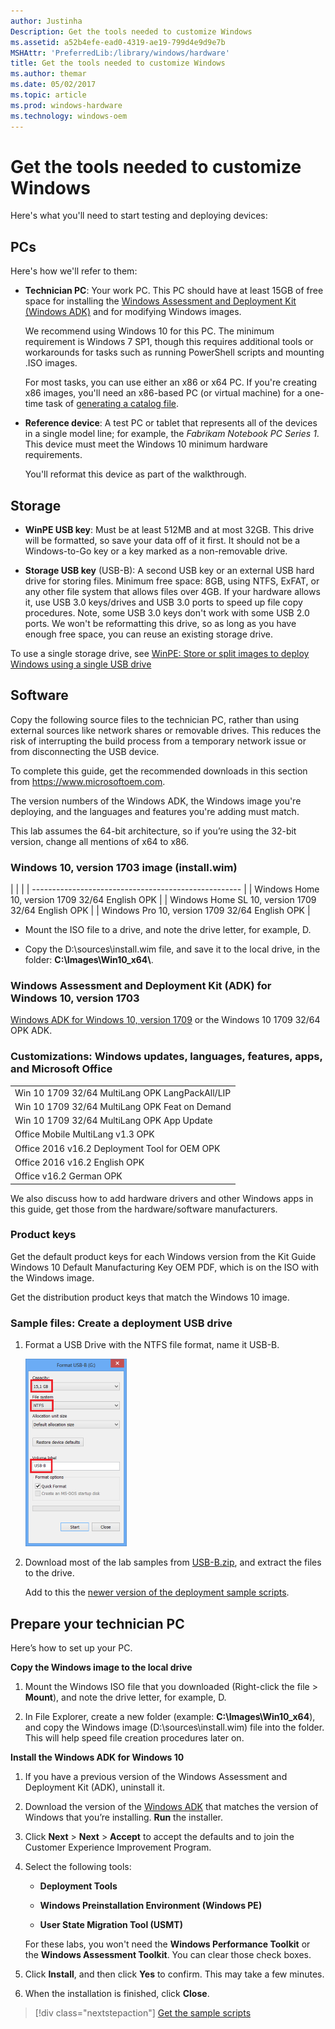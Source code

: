 ```yaml
---
author: Justinha
Description: Get the tools needed to customize Windows
ms.assetid: a52b4efe-ead0-4319-ae19-799d4e9d9e7b
MSHAttr: 'PreferredLib:/library/windows/hardware'
title: Get the tools needed to customize Windows
ms.author: themar
ms.date: 05/02/2017
ms.topic: article
ms.prod: windows-hardware
ms.technology: windows-oem
---
```


# Get the tools needed to customize Windows


Here's what you'll need to start testing and deploying devices:

## <span id="pc"></span><span id="PC"></span>PCs


Here's how we'll refer to them:

-   **Technician PC**: Your work PC. This PC should have at least 15GB of free space for installing the [Windows Assessment and Deployment Kit (Windows ADK)](http://go.microsoft.com/fwlink/?LinkId=526803) and for modifying Windows images. 

    We recommend using Windows 10 for this PC. The minimum requirement is Windows 7 SP1, though this requires additional tools or workarounds for tasks such as running PowerShell scripts and mounting .ISO images.

    For most tasks, you can use either an x86 or x64 PC. If you're creating x86 images, you'll need an x86-based PC (or virtual machine) for a one-time task of [generating a catalog file](update-windows-settings-and-scripts-create-your-own-answer-file-sxs.md).

-   **Reference device**: A test PC or tablet that represents all of the devices in a single model line; for example, the *Fabrikam Notebook PC Series 1*. This device must meet the Windows 10 minimum hardware requirements.

    You'll reformat this device as part of the walkthrough.

## <span id="hw"></span><span id="HW"></span>Storage

-   **WinPE USB key**: Must be at least 512MB and at most 32GB. This drive will be formatted, so save your data off of it first. It should not be a Windows-to-Go key or a key marked as a non-removable drive.

-   **Storage USB key** (USB-B): A second USB key or an external USB hard drive for storing files. Minimum free space: 8GB, using NTFS, ExFAT, or any other file system that allows files over 4GB.  If your hardware allows it, use USB 3.0 keys/drives and USB 3.0 ports to speed up file copy procedures. Note, some USB 3.0 keys don't work with some USB 2.0 ports. We won't be reformatting this drive, so as long as you have enough free space, you can reuse an existing storage drive.

To use a single storage drive, see [WinPE: Store or split images to deploy Windows using a single USB drive](winpe--use-a-single-usb-key-for-winpe-and-a-wim-file---wim.md) 

## <span id="sw"></span><span id="SW"></span>Software

Copy the following source files to the technician PC, rather than using external sources like network shares or removable drives. This reduces the risk of interrupting the build process from a temporary network issue or from disconnecting the USB device.

To complete this guide, get the recommended downloads in this section from <https://www.microsoftoem.com>. 

The version numbers of the Windows ADK, the Windows image you're deploying, and the languages and features you're adding must match.

This lab assumes the 64-bit architecture, so if you’re using the 32-bit version, change all mentions of x64 to x86.

### Windows 10, version 1703 image (install.wim)

|             |                                                      |
| ---------------------------------------------------- |
| Windows Home 10, version 1709 32/64 English OPK      |
| Windows Home SL 10, version 1709 32/64 English OPK   |
| Windows Pro 10, version 1709 32/64 English OPK       |

-   Mount the ISO file to a drive, and note the drive letter, for example, D.

-   Copy the D:\\sources\\install.wim file, and save it to the local drive, in the folder: **C:\\Images\\Win10\_x64\\**.

### Windows Assessment and Deployment Kit (ADK) for Windows 10, version 1703

[Windows ADK for Windows 10, version 1709](https://developer.microsoft.com/windows/hardware/windows-assessment-deployment-kit#winADK) or the Windows 10 1709 32/64 OPK ADK.

### Customizations: Windows updates, languages, features, apps, and Microsoft Office

|                                                     |
| --------------------------------------------------- |
| Win 10 1709 32/64 MultiLang OPK LangPackAll/LIP     |
| Win 10 1709 32/64 MultiLang OPK Feat on Demand      |
| Win 10 1709 32/64 MultiLang OPK App Update          |
| Office Mobile MultiLang v1.3 OPK                    |
| Office 2016 v16.2 Deployment Tool for OEM OPK       |
| Office 2016 v16.2 English OPK                       |              
| Office v16.2 German OPK |

We also discuss how to add hardware drivers and other Windows apps in this guide, get those from the hardware/software manufacturers.

### Product keys

Get the default product keys for each Windows version from the Kit Guide Windows 10 Default Manufacturing Key OEM PDF, which is on the ISO with the Windows image.

Get the distribution product keys that match the Windows 10 image.

### Sample files: Create a deployment USB drive

1.  Format a USB Drive with the NTFS file format, name it USB-B.

    ![Extract USB](images/extract-usb.png) 

2.  Download most of the lab samples from [USB-B.zip](http://download.microsoft.com/download/5/8/4/5844EE21-4EF5-45B7-8D36-31619017B76A/USB-B.zip), and extract the files to the drive.

    Add to this the [newer version of the deployment sample scripts](http://go.microsoft.com/fwlink/p/?LinkId=800657). 

## <span id="prepare"></span><span id="PREPARE"></span>Prepare your technician PC

Here’s how to set up your PC.

**Copy the Windows image to the local drive**

1.  Mount the Windows ISO file that you downloaded (Right-click the file &gt; **Mount**), and note the drive letter, for example, D.

2.  In File Explorer, create a new folder (example: **C:\\Images\\Win10\_x64**), and copy the Windows image (D:\\sources\\install.wim) file into the folder. This will help speed file creation procedures later on.

**Install the Windows ADK for Windows 10**

1.  If you have a previous version of the Windows Assessment and Deployment Kit (ADK), uninstall it.

2.  Download the version of the [Windows ADK](https://developer.microsoft.com/windows/hardware/windows-assessment-deployment-kit#winADK) that matches the version of Windows that you’re installing. **Run** the installer.

3.  Click **Next** &gt; **Next** &gt; **Accept** to accept the defaults and to join the Customer Experience Improvement Program.

4.  Select the following tools:

    -   **Deployment Tools**

    -   **Windows Preinstallation Environment (Windows PE)**

    -   **User State Migration Tool (USMT)**

    For these labs, you won't need the **Windows Performance Toolkit** or the **Windows Assessment Toolkit**. You can clear those check boxes.

5.  Click **Install**, and then click **Yes** to confirm. This may take a few minutes.

6.  When the installation is finished, click **Close**.

> [!div class="nextstepaction"]
> [Get the sample scripts](windows-deployment-sample-scripts-sxs.md)




